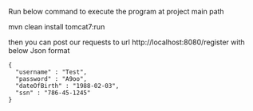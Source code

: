 Run below command to execute the program at project main path

mvn clean install tomcat7:run

then you can post our requests to url http://localhost:8080/register with below Json format


```
{
  "username" : "Test",
  "password" : "A9oo",
  "dateOfBirth" : "1988-02-03",
  "ssn" : "786-45-1245"
}
```
